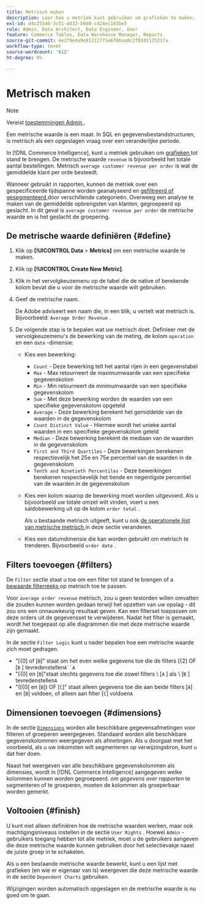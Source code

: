 ```yaml
---
title: Metrisch maken
description: Leer hoe u metriek kunt gebruiken om grafieken te maken.
exl-id: d4c25546-3c51-4d32-b9d8-c424ec103be5
role: Admin, Data Architect, Data Engineer, User
feature: Commerce Tables, Data Warehouse Manager, Reports
source-git-commit: 6e2f9e4a9e91212771e6f6baa8c2f8101125217a
workflow-type: tm+mt
source-wordcount: '612'
ht-degree: 0%

---
```


# Metrisch maken

>[!NOTE]
>
>Vereist [ toestemmingen Admin ](../../administrator/user-management/user-management.md).

Een metrische waarde is een maat. In SQL en gegevensbestandstructuren, is metrisch als een opgeslagen vraag over een veranderlijke periode.

In [!DNL Commerce Intelligence], kunt u metriek gebruiken om [ grafieken ](../../data-user/reports/ess-rpt-build-visual.md) tot stand te brengen. De metrische waarde `revenue` is bijvoorbeeld het totale aantal bestellingen. Metrisch `average customer revenue per order` is wat de gemiddelde klant per orde besteedt.

Wanneer gebruikt in rapporten, kunnen de metriek over een gespecificeerde tijdspanne worden geanalyseerd en [ gefiltreerd of gesegmenteerd ](../../best-practices/segment-filter.md) door verschillende categorieën. Overweeg een analyse te maken van de gemiddelde opbrengsten van klanten, gegroepeerd op geslacht. In dit geval is `average customer revenue per order` de metrische waarde en is het geslacht de groepering.

## De metrische waarde definiëren {#define}

1. Klik op **[!UICONTROL Data** > **Metrics]** om een metrische waarde te maken.

1. Klik op **[!UICONTROL Create New Metric]**.

1. Klik in het vervolgkeuzemenu op de tabel die de native of berekende kolom bevat die u voor de metrische waarde wilt gebruiken.

1. Geef de metrische naam.

   De Adobe adviseert een naam die, in een blik, u vertelt wat metrisch is. Bijvoorbeeld: `Average Order Revenue` .

1. De volgende stap is te bepalen wat uw metrisch doet. Definieer met de vervolgkeuzemenu&#39;s de bewerking van de meting, de kolom `operation` en een `date` -dimensie:

   * Kies een bewerking:
      * `Count` - Deze bewerking telt het aantal rijen in een gegevenstabel
      * `Max` - Max retourneert de maximumwaarde van een specifieke gegevenskolom
      * `Min` - Min retourneert de minimumwaarde van een specifieke gegevenskolom
      * `Sum` - Met deze bewerking worden de waarden van een specifieke gegevenskolom opgeteld
      * `Average` - Deze bewerking berekent het gemiddelde van de waarden in de gegevenskolom
      * `Count Distinct Value` - Hiermee wordt het unieke aantal waarden in een specifieke gegevenskolom geteld
      * `Median` - Deze bewerking berekent de mediaan van de waarden in de gegevenskolom
      * `First and Third Quartiles` - Deze bewerkingen berekenen respectievelijk het 25e en 75e percentiel van de waarden in de gegevenskolom
      * `Tenth and Ninetieth Percentiles` - Deze bewerkingen berekenen respectievelijk het tiende en negentigste percentiel van de waarden in de gegevenskolom

   * Kies een kolom waarop de bewerking moet worden uitgevoerd. Als u bijvoorbeeld uw totale omzet wilt vinden, voert u een saldobewerking uit op de kolom `order total` .

     Als u bestaande metrisch uitgeeft, kunt u ook [ de operationele lijst van metrische metrisch ](../../data-analyst/data-warehouse-mgr/change-metric-op-table.md) in deze sectie veranderen.

   * Kies een datumdimensie die kan worden gebruikt om metrisch te trenderen. Bijvoorbeeld `order date` .

## Filters toevoegen {#filters}

De `Filter` sectie staat u toe om een filter tot stand te brengen of a [ bewaarde filterreeks ](../../data-user/reports/ess-manage-data-filters.md) op metrisch toe te passen.

Voor `average order revenue` metrisch, zou u geen testorden willen omvatten die zouden kunnen worden gedaan terwijl het opzetten van uw opslag - dit zou ons een onnauwkeurig resultaat geven. Kan een filterset toepassen om deze orders uit de gegevensset te verwijderen. Nadat het filter is gemaakt, wordt het toegepast op alle diagrammen die met deze metrische waarde zijn gemaakt.

In de sectie `Filter Logic` kunt u nader bepalen hoe een metrische waarde zich moet gedragen.

* &quot;\[{0\] of \[`B`\]&quot; staat om het even welke gegevens toe die de filters \[{2\] OF \[`B` \] tevredenstellen`A``A`
* &quot;\[{0\] en \[`B`\]&quot;staat slechts gegevens toe die zowel filters \ [`A` \] als \ [`B` \] tevredenstellen`A`
* &quot;(\[{0\] en \[`B`\]) OF \[`C`\]&quot; staat alleen gegevens toe die aan beide filters \[`A`\] en \[`B`\] voldoen, of alleen aan filter \[`C`\] voldoen`A`

## Dimensionen toevoegen {#dimensions}

In de sectie [`Dimensions`](../../data-analyst/data-warehouse-mgr/manage-data-dimensions-metrics.md) worden alle beschikbare gegevensafmetingen voor filteren of groeperen weergegeven. Standaard worden alle beschikbare gegevenskolommen weergegeven als afmetingen. Als u doorgaat met het voorbeeld, als u uw inkomsten wilt segmenteren op verwijzingsbron, kunt u dat hier doen.

Naast het weergeven van alle beschikbare gegevenskolommen als dimensies, wordt in [!DNL Commerce Intelligence] aangegeven welke kolommen kunnen worden gegroepeerd. *om gegevens over rapporten* te segmenteren of te groeperen, moeten de kolommen als groeperbaar worden gemerkt.

## Voltooien {#finish}

U kunt niet alleen definiëren hoe de metrische waarden werken, maar ook machtigingsniveaus instellen in de sectie `User Rights` . Hoewel `Admin` -gebruikers toegang hebben tot alle metriek, moet u de gebruikers aangeven die deze metrische waarde kunnen gebruiken door het selectievakje naast de juiste groep in te schakelen.

Als u een bestaande metrische waarde bewerkt, kunt u een lijst met grafieken (en wie er eigenaar van is) weergeven die deze metrische waarde in de sectie `Dependent Charts` gebruiken.

Wijzigingen worden automatisch opgeslagen en de metrische waarde is nu goed om te gaan.
